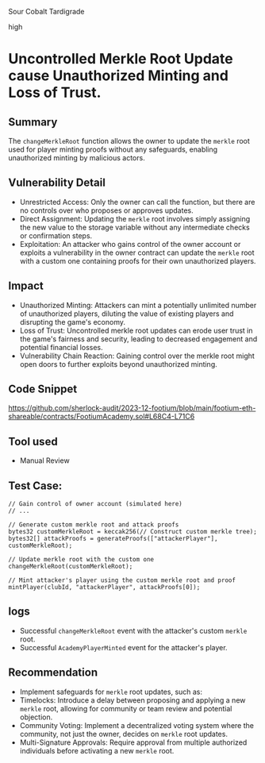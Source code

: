 Sour Cobalt Tardigrade

high

# Uncontrolled Merkle Root Update cause Unauthorized Minting and Loss of Trust.

## Summary
The `changeMerkleRoot` function allows the owner to update the `merkle` root used for player minting proofs without any safeguards, enabling unauthorized minting by malicious actors. 

## Vulnerability Detail

- Unrestricted Access: Only the owner can call the function, but there are no controls over who proposes or approves updates.
- Direct Assignment: Updating the `merkle` root involves simply assigning the new value to the storage variable without any intermediate checks or confirmation steps.
- Exploitation: An attacker who gains control of the owner account or exploits a vulnerability in the owner contract can update the `merkle` root with a custom one containing proofs for their own unauthorized players.
## Impact
- Unauthorized Minting: Attackers can mint a potentially unlimited number of unauthorized players, diluting the value of existing players and disrupting the game's economy.
- Loss of Trust: Uncontrolled merkle root updates can erode user trust in the game's fairness and security, leading to decreased engagement and potential financial losses.
- Vulnerability Chain Reaction: Gaining control over the merkle root might open doors to further exploits beyond unauthorized minting.
## Code Snippet
https://github.com/sherlock-audit/2023-12-footium/blob/main/footium-eth-shareable/contracts/FootiumAcademy.sol#L68C4-L71C6
## Tool used
- Manual Review

## Test Case:
```solidity
// Gain control of owner account (simulated here)
// ...

// Generate custom merkle root and attack proofs
bytes32 customMerkleRoot = keccak256(// Construct custom merkle tree);
bytes32[] attackProofs = generateProofs(["attackerPlayer"], customMerkleRoot);

// Update merkle root with the custom one
changeMerkleRoot(customMerkleRoot);

// Mint attacker's player using the custom merkle root and proof
mintPlayer(clubId, "attackerPlayer", attackProofs[0]);

```

## logs
- Successful `changeMerkleRoot` event with the attacker's custom `merkle` root.
- Successful `AcademyPlayerMinted` event for the attacker's player.
## Recommendation
- Implement safeguards for `merkle` root updates, such as:
- Timelocks: Introduce a delay between proposing and applying a new `merkle` root, allowing for community or team review and potential objection.
- Community Voting: Implement a decentralized voting system where the community, not just the owner, decides on `merkle` root updates.
- Multi-Signature Approvals: Require approval from multiple authorized individuals before activating a new `merkle` root.